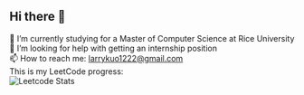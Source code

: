 ## Hi there 👋
🌱 I’m currently studying for a Master of Computer Science at Rice University      
🤔 I’m looking for help with getting an internship position    
📫 How to reach me: larrykuo1222@gmail.com    
This is my LeetCode progress:    
![Leetcode Stats](https://leetcard.jacoblin.cool/Larry-Kuo)
<!--
**Larry-Kuo/Larry-Kuo** is a ✨ _special_ ✨ repository because its `README.md` (this file) appears on your GitHub profile.

Here are some ideas to get you started:

- 🔭 I’m currently working on ...
- 🌱 I’m currently learning ...
- 👯 I’m looking to collaborate on ...
- 🤔 I’m looking for help with ...
- 💬 Ask me about ...
- 📫 How to reach me: ...
- 😄 Pronouns: ...
- ⚡ Fun fact: ...
-->
